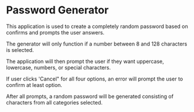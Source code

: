 # Password Generator

This application is used to create a completely random password based on confirms and prompts the user answers. 

The generator will only function if a number between 8 and 128 characters is selected. 

The application will then prompt the user if they want uppercase, lowercase, numbers, or special characters. 

If user clicks 'Cancel" for all four options, an error will prompt the user to confirm at least option. 

After all prompts, a random password will be generated consisting of characters from all categories selected. 